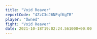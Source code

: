 ```yaml
---
title: "Void Reaver"
reportCode: "4ZzC3dJ6NPqfKgTB"
player: "Öwned"
fight: "Void Reaver"
date: 2021-10-18T19:02:24.561000+00:00
---
```

